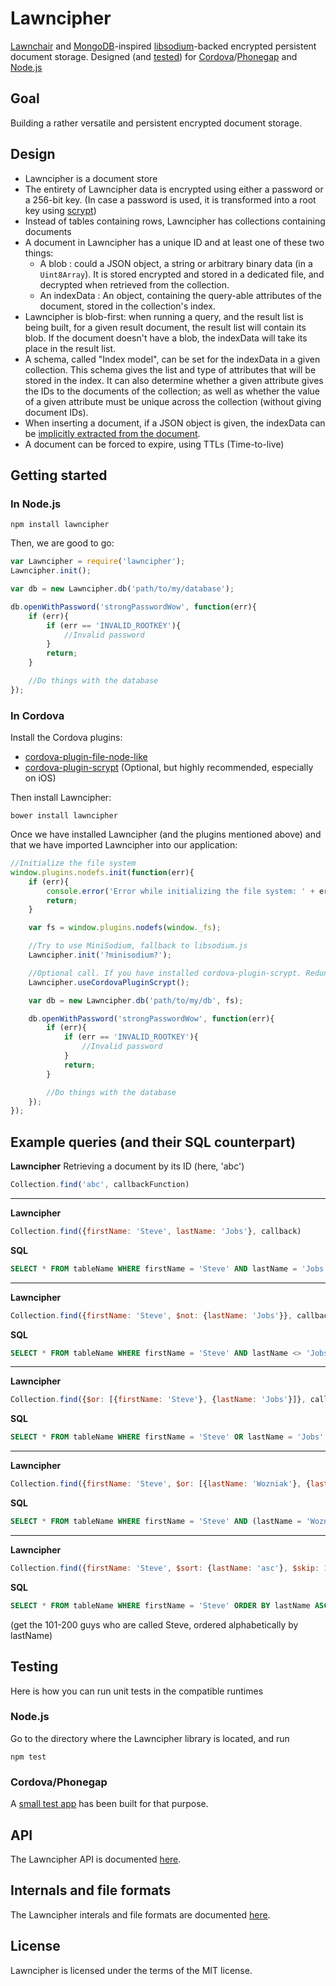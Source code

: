 # Lawncipher

[Lawnchair](http://brian.io/lawnchair) and [MongoDB](https://www.mongodb.org)-inspired [libsodium](https://github.com/jedisct1/libsodium)-backed encrypted persistent document storage. Designed (and [tested](#testing)) for [Cordova](http://cordova.apache.org)/[Phonegap](http://phonegap.com) and [Node.js](https://nodejs.org)

## Goal

Building a rather versatile and persistent encrypted document storage.

## Design

* Lawncipher is a document store
* The entirety of Lawncipher data is encrypted using either a password or a 256-bit key. (In case a password is used, it is transformed into a root key using [scrypt](http://www.tarsnap.com/scrypt.html))
* Instead of tables containing rows, Lawncipher has collections containing documents
* A document in Lawncipher has a unique ID and at least one of these two things:
    * A blob : could a JSON object, a string or arbitrary binary data (in a `Uint8Array`). It is stored encrypted and stored in a dedicated file, and decrypted when retrieved from the collection.
    * An indexData : An object, containing the query-able attributes of the document, stored in the collection's index.
* Lawncipher is blob-first: when running a query, and the result list is being built, for a given result document, the result list will contain its blob. If the document doesn't have a blob, the indexData will take its place in the result list.
* A schema, called "Index model", can be set for the indexData in a given collection. This schema gives the list and type of attributes that will be stored in the index. It can also determine whether a given attribute gives the IDs to the documents of the collection; as well as whether the value of a given attribute must be unique across the collection (without giving document IDs).
* When inserting a document, if a JSON object is given, the indexData can be [implicitly extracted from the document](httpsL//github.com/LockateMe/Lawncipher/blob/master/doc/API.md#collectionsavedoc-cb-overwrite-ttl).
* A document can be forced to expire, using TTLs (Time-to-live)

## Getting started

### In Node.js

```shell
npm install lawncipher
```

Then, we are good to go:

```js
var Lawncipher = require('lawncipher');
Lawncipher.init();

var db = new Lawncipher.db('path/to/my/database');

db.openWithPassword('strongPasswordWow', function(err){
    if (err){
        if (err == 'INVALID_ROOTKEY'){
            //Invalid password
        }
        return;
    }

    //Do things with the database
});
```

### In Cordova

Install the Cordova plugins:
* [cordova-plugin-file-node-like](https://github.com/LockateMe/cordova-plugin-file-node-like)
* [cordova-plugin-scrypt](https://github.com/Crypho/cordova-plugin-scrypt) (Optional, but highly recommended, especially on iOS)

Then install Lawncipher:

```shell
bower install lawncipher
```

Once we have installed Lawncipher (and the plugins mentioned above) and that we have imported Lawncipher into our application:

```js
//Initialize the file system
window.plugins.nodefs.init(function(err){
    if (err){
        console.error('Error while initializing the file system: ' + err);
        return;
    }

    var fs = window.plugins.nodefs(window._fs);

    //Try to use MiniSodium, fallback to libsodium.js
    Lawncipher.init('?minisodium?');

    //Optional call. If you have installed cordova-plugin-scrypt. Redundant if MiniSodium is available
    Lawncipher.useCordovaPluginScrypt();

    var db = new Lawncipher.db('path/to/my/db', fs);

    db.openWithPassword('strongPasswordWow', function(err){
        if (err){
            if (err == 'INVALID_ROOTKEY'){
                //Invalid password
            }
            return;
        }

        //Do things with the database
    });
});
```

## Example queries (and their SQL counterpart)

__Lawncipher__
Retrieving a document by its ID (here, 'abc')

```js
Collection.find('abc', callbackFunction)
```

-----------------

__Lawncipher__
```js
Collection.find({firstName: 'Steve', lastName: 'Jobs'}, callback)
```
__SQL__
```sql
SELECT * FROM tableName WHERE firstName = 'Steve' AND lastName = 'Jobs'
```

-----------------

__Lawncipher__
```js
Collection.find({firstName: 'Steve', $not: {lastName: 'Jobs'}}, callback)
```
__SQL__
```sql
SELECT * FROM tableName WHERE firstName = 'Steve' AND lastName <> 'Jobs'
```

-----------------

__Lawncipher__
```js
Collection.find({$or: [{firstName: 'Steve'}, {lastName: 'Jobs'}]}, callback)
```
__SQL__
```sql
SELECT * FROM tableName WHERE firstName = 'Steve' OR lastName = 'Jobs'  
```

-----------------

__Lawncipher__
```js
Collection.find({firstName: 'Steve', $or: [{lastName: 'Wozniak'}, {lastName: 'Jobs'}])
```
__SQL__
```sql
SELECT * FROM tableName WHERE firstName = 'Steve' AND (lastName = 'Wozniak' OR lastName = 'Jobs')
```

-----------------

__Lawncipher__
```js
Collection.find({firstName: 'Steve', $sort: {lastName: 'asc'}, $skip: 100}, callback, 100)
```

__SQL__
```sql
SELECT * FROM tableName WHERE firstName = 'Steve' ORDER BY lastName ASC LIMIT 100 OFFSET 100
```
(get the 101-200 guys who are called Steve, ordered alphabetically by lastName)

## Testing

Here is how you can run unit tests in the compatible runtimes

### Node.js

Go to the directory where the Lawncipher library is located, and run

```shell
npm test
```

### Cordova/Phonegap

A [small test app](https://github.com/LockateMe/Lawncipher-cordova-test) has been built for that purpose.

## API

The Lawncipher API is documented [here](https://github.com/LockateMe/Lawncipher/blob/master/doc/API.md).

## Internals and file formats

The Lawncipher interals and file formats are documented [here](https://github.com/LockateMe/Lawncipher/blob/master/doc/Internals.md).

## License

Lawncipher is licensed under the terms of the MIT license.
